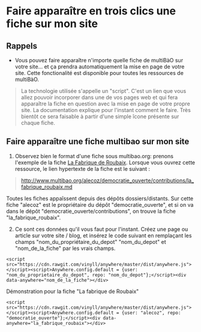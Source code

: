 # Faire apparaître en trois clics une fiche sur mon site 

## Rappels

* Vous pouvez faire apparaître n'importe quelle fiche de multiBàO sur votre site... et ça prendra automatiquement la mise en page de votre site. Cette fonctionalité est disponible pour toutes les ressources de multiBàO. 

> La technologie utilisée s'appelle un "script". C'est un lien que vous allez pouvoir incorporer dans une de vos pages web et qui fera apparaître la fiche en question avec la mise en page de votre propre site.
> La documentation explique pour l'instant comment le faire. Très bientôt ce sera faisable à partir d'une simple îcone présente sur chaque fiche.

## Faire apparaître une fiche multibao sur mon site

1. Observez bien le format d'une fiche sous multibao.org: prenons l'exemple de la fiche [La Fabrique de Roubaix](http://www.multibao.org/alecoz/democratie_ouverte/contributions/la_fabrique_roubaix.md). Lorsque vous ouvrez cette ressource, le lien hypertexte de la fiche est le suivant : 

> http://www.multibao.org/alecoz/democratie_ouverte/contributions/la_fabrique_roubaix.md

Toutes les fiches appaîssent depuis des dépôts dossiers/distants. Sur cette fiche "alecoz" est le propriétaire du dépôt "democratie_ouverte", et si on va dans le dépôt "democratie_ouverte/contributions", on trouve la fiche "la_fabrique_roubaix".

2. Ce sont ces données qu'il vous faut pour l'instant. Créez une page ou article sur votre site / blog, et insérez le code suivant en remplaçant les champs "nom_du_propriétaire_du_depot" "nom_du_depot" et "nom_de_la_fiche" par les vrais champs. 

`<script src="https://cdn.rawgit.com/vinyll/anywhere/master/dist/anywhere.js"></script><script>Anywhere.config.default = {user: "nom_du_proprietaire_du_depot", repo: "nom_du_depot"};</script><div data-anywhere="nom_de_la_fiche"></div>`

Démonstration pour la fiche "La fabrique de Roubaix"

`<script src="https://cdn.rawgit.com/vinyll/anywhere/master/dist/anywhere.js"></script><script>Anywhere.config.default = {user: "alecoz", repo: "democratie_ouverte"};</script><div data-anywhere="la_fabrique_roubaix"></div>`






